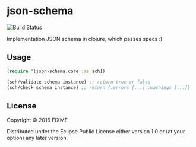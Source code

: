 # json-schema

[![Build Status](https://travis-ci.org/niquola/json-schema.clj.svg?branch=master)](https://travis-ci.org/niquola/json-schema.clj)

Implementation JSON schema in clojure, which passes specs :)

## Usage

```clj
(require '[json-schema.core :as sch])

(sch/validate schema instance) ;; return true or false
(sch/check schema instance) ;; return {:errors [...] :warnings [...]}

```

## License

Copyright © 2016 FIXME

Distributed under the Eclipse Public License either version 1.0 or (at
your option) any later version.
